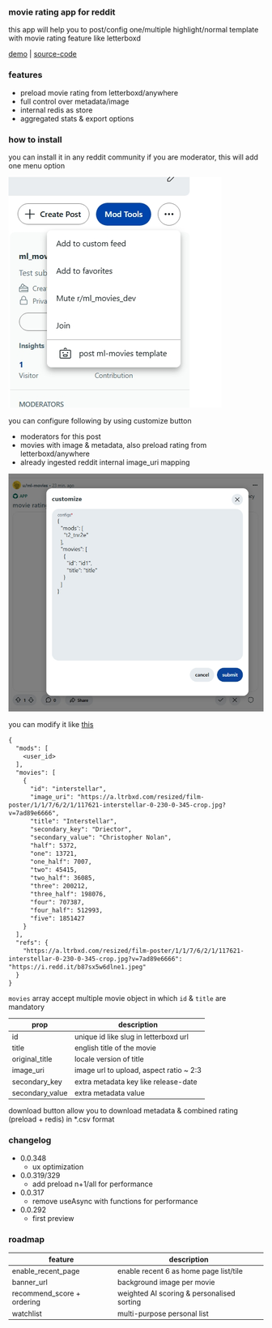 ### movie rating app for reddit

this app will help you to post/config one/multiple highlight/normal template with movie rating feature like letterboxd

[demo](https://www.reddit.com/r/kerala_boxoffice/comments/1j6zuyz) | [source-code](https://github.com/hedcet/ml-movies)

### features

- preload movie rating from letterboxd/anywhere
- full control over metadata/image
- internal redis as store
- aggregated stats & export options

### how to install

you can install it in any reddit community if you are moderator, this will add one menu option

![menu](https://github.com/hedcet/ml-movies/blob/main/assets/menu.jpg?raw=true)

you can configure following by using customize button

- moderators for this post
- movies with image & metadata, also preload rating from letterboxd/anywhere
- already ingested reddit internal image_uri mapping

![customize](https://github.com/hedcet/ml-movies/blob/main/assets/customize.jpg?raw=true)

you can modify it like [this](https://github.com/hedcet/boxoffice-server/blob/main/ml-movies.json)

```
{
  "mods": [
    <user_id>
  ],
  "movies": [
    {
      "id": "interstellar",
      "image_uri": "https://a.ltrbxd.com/resized/film-poster/1/1/7/6/2/1/117621-interstellar-0-230-0-345-crop.jpg?v=7ad89e6666",
      "title": "Interstellar",
      "secondary_key": "Driector",
      "secondary_value": "Christopher Nolan",
      "half": 5372,
      "one": 13721,
      "one_half": 7007,
      "two": 45415,
      "two_half": 36085,
      "three": 200212,
      "three_half": 198076,
      "four": 707387,
      "four_half": 512993,
      "five": 1851427
    }
  ],
  "refs": {
    "https://a.ltrbxd.com/resized/film-poster/1/1/7/6/2/1/117621-interstellar-0-230-0-345-crop.jpg?v=7ad89e6666": "https://i.redd.it/b87sx5w6dlne1.jpeg"
  }
}
```

`movies` array accept multiple movie object in which `id` & `title` are mandatory

| prop            | description                             |
| --------------- | --------------------------------------- |
| id              | unique id like slug in letterboxd url   |
| title           | english title of the movie              |
| original_title  | locale version of title                 |
| image_uri       | image url to upload, aspect ratio ~ 2:3 |
| secondary_key   | extra metadata key like release-date    |
| secondary_value | extra metadata value                    |

download button allow you to download metadata & combined rating (preload + redis) in \*.csv format

### changelog

- 0.0.348
  - ux optimization
- 0.0.319/329
  - add preload n+1/all for performance
- 0.0.317
  - remove useAsync with functions for performance
- 0.0.292
  - first preview

### roadmap

| feature                    | description                                |
| -------------------------- | ------------------------------------------ |
| enable_recent_page         | enable recent 6 as home page list/tile     |
| banner_url                 | background image per movie                 |
| recommend_score + ordering | weighted AI scoring & personalised sorting |
| watchlist                  | multi-purpose personal list                |
